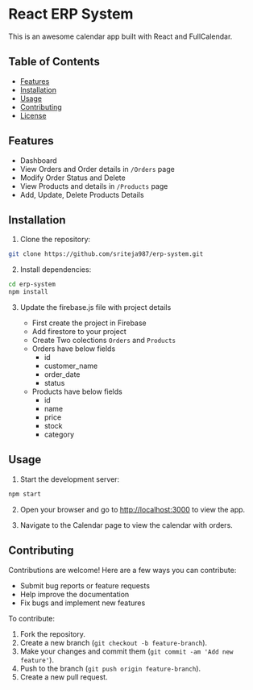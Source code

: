 # React ERP System

This is an awesome calendar app built with React and FullCalendar.

## Table of Contents

- [Features](#features)
- [Installation](#installation)
- [Usage](#usage)
- [Contributing](#contributing)
- [License](#license)

## Features

- Dashboard
- View Orders and Order details in ```/Orders``` page
- Modify Order Status and Delete
- View Products and details in ```/Products``` page
- Add, Update, Delete Products Details

## Installation

1. Clone the repository:

```bash
git clone https://github.com/sriteja987/erp-system.git
```

2. Install dependencies:

```bash
cd erp-system
npm install
```
3. Update the firebase.js file with project details

    - First create the project in Firebase
    - Add firestore to your project
    - Create Two colections ```Orders``` and ```Products```
    - Orders have below fields
        - id
        - customer_name
        - order_date
        - status
    - Products have below fields
        - id
        - name
        - price
        - stock
        - category

## Usage

1. Start the development server:

```bash
npm start
```

2. Open your browser and go to [http://localhost:3000](http://localhost:3000) to view the app.

3. Navigate to the Calendar page to view the calendar with orders.

## Contributing

Contributions are welcome! Here are a few ways you can contribute:

- Submit bug reports or feature requests
- Help improve the documentation
- Fix bugs and implement new features

To contribute:

1. Fork the repository.
2. Create a new branch (`git checkout -b feature-branch`).
3. Make your changes and commit them (`git commit -am 'Add new feature'`).
4. Push to the branch (`git push origin feature-branch`).
5. Create a new pull request.